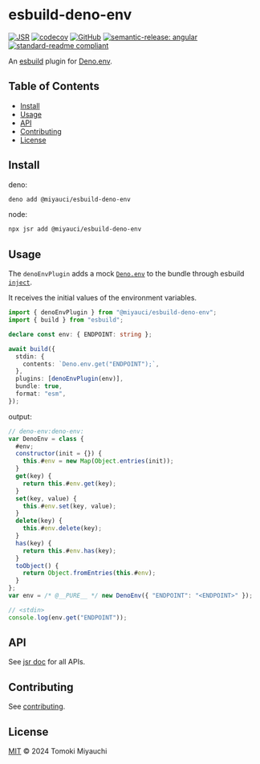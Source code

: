 # esbuild-deno-env

[![JSR](https://jsr.io/badges/@miyauci/esbuild-deno-env)](https://jsr.io/@miyauci/esbuild-deno-env)
[![codecov](https://codecov.io/gh/TomokiMiyauci/esbuild-deno-env/graph/badge.svg?token=7gxIwWKnxy)](https://codecov.io/gh/TomokiMiyauci/esbuild-deno-env)
[![GitHub](https://img.shields.io/github/license/TomokiMiyauci/esbuild-deno-env)](https://github.com/TomokiMiyauci/esbuild-deno-env/blob/main/LICENSE)
[![semantic-release: angular](https://img.shields.io/badge/semantic--release-angular-e10079?logo=semantic-release)](https://github.com/semantic-release/semantic-release)
[![standard-readme compliant](https://img.shields.io/badge/readme%20style-standard-brightgreen.svg)](https://github.com/RichardLitt/standard-readme)

An [esbuild](https://github.com/evanw/esbuild) plugin for
[Deno.env](https://docs.deno.com/runtime/manual/basics/env_variables#built-in-denoenv).

## Table of Contents <!-- omit in toc -->

- [Install](#install)
- [Usage](#usage)
- [API](#api)
- [Contributing](#contributing)
- [License](#license)

## Install

deno:

```bash
deno add @miyauci/esbuild-deno-env
```

node:

```bash
npx jsr add @miyauci/esbuild-deno-env
```

## Usage

The `denoEnvPlugin` adds a mock
[`Deno.env`](https://docs.deno.com/runtime/manual/basics/env_variables#built-in-denoenv)
to the bundle through esbuild [`inject`](https://esbuild.github.io/api/#inject).

It receives the initial values of the environment variables.

```ts
import { denoEnvPlugin } from "@miyauci/esbuild-deno-env";
import { build } from "esbuild";

declare const env: { ENDPOINT: string };

await build({
  stdin: {
    contents: `Deno.env.get("ENDPOINT");`,
  },
  plugins: [denoEnvPlugin(env)],
  bundle: true,
  format: "esm",
});
```

output:

```js
// deno-env:deno-env:
var DenoEnv = class {
  #env;
  constructor(init = {}) {
    this.#env = new Map(Object.entries(init));
  }
  get(key) {
    return this.#env.get(key);
  }
  set(key, value) {
    this.#env.set(key, value);
  }
  delete(key) {
    this.#env.delete(key);
  }
  has(key) {
    return this.#env.has(key);
  }
  toObject() {
    return Object.fromEntries(this.#env);
  }
};
var env = /* @__PURE__ */ new DenoEnv({ "ENDPOINT": "<ENDPOINT>" });

// <stdin>
console.log(env.get("ENDPOINT"));
```

## API

See [jsr doc](https://jsr.io/@miyauci/esbuild-deno-env) for all APIs.

## Contributing

See [contributing](CONTRIBUTING.md).

## License

[MIT](LICENSE) © 2024 Tomoki Miyauchi
